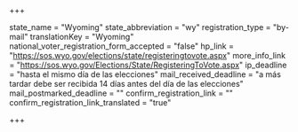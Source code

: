 +++

state_name = "Wyoming"
state_abbreviation = "wy"
registration_type = "by-mail"
translationKey = "Wyoming"
national_voter_registration_form_accepted = "false"
hp_link = "https://sos.wyo.gov/elections/state/registeringtovote.aspx"
more_info_link = "https://sos.wyo.gov/Elections/State/RegisteringToVote.aspx"
ip_deadline = "hasta el mismo día de las elecciones"
mail_received_deadline = "a más tardar debe ser recibida 14 días antes del día de las elecciones"
mail_postmarked_deadline = ""
confirm_registration_link = ""
confirm_registration_link_translated = "true"

+++